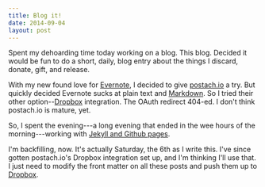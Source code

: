 ```yaml
---
title: Blog it!
date: 2014-09-04
layout: post
---
```


Spent my dehoarding time today working on a blog. This blog. Decided it
would be fun to do a short, daily, blog entry about the things I
discard, donate, gift, and release.

With my new found love for [Evernote][evernote], I decided to give
[postach.io][postach.io] a try. But quickly decided Evernote sucks at
plain text and [Markdown][md]. So I tried their other option--[Dropbox][db]
integration. The OAuth redirect 404-ed. I don't think
postach.io is mature, yet.

So, I spent the evening---a long evening that ended in the wee hours of
the morning---working with [Jekyll and Github pages][jekyll-gh].

I'm backfilling, now. It's actually Saturday, the 6th as I write this.
I've since gotten postach.io's Dropbox integration set up, and I'm
thinking I'll use that. I just need to modify the front matter on all
these posts and push them up to [Dropbox][db].

[Evernote]: https://evernote.com/
[postach.io]: http://postach.io
[md]: http://daringfireball.net/projects/markdown/syntax
[db]: https://www.dropbox.com/
[jekyll-gh]: http://www.smashingmagazine.com/2014/08/01/build-blog-jekyll-github-pages/
